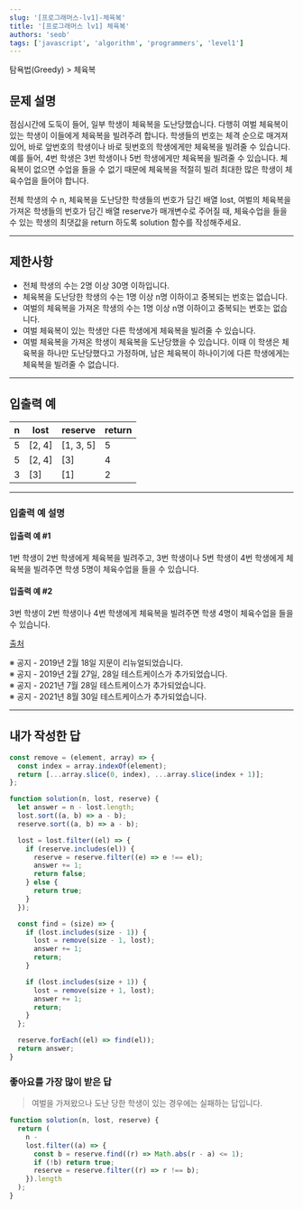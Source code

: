 ```yaml
---
slug: '[프로그래머스-lv1]-체육복'
title: '[프로그래머스 lv1] 체육복'
authors: 'seob'
tags: ['javascript', 'algorithm', 'programmers', 'level1']
---
```


탐욕법(Greedy) \> 체육복

## 문제 설명

점심시간에 도둑이 들어, 일부 학생이 체육복을 도난당했습니다. 다행히 여벌 체육복이 있는 학생이 이들에게 체육복을 빌려주려 합니다. 학생들의 번호는 체격 순으로 매겨져 있어, 바로 앞번호의 학생이나 바로 뒷번호의 학생에게만 체육복을 빌려줄 수 있습니다. 예를 들어, 4번 학생은 3번 학생이나 5번 학생에게만 체육복을 빌려줄 수 있습니다. 체육복이 없으면 수업을 들을 수 없기 때문에 체육복을 적절히 빌려 최대한 많은 학생이 체육수업을 들어야 합니다.

전체 학생의 수 n, 체육복을 도난당한 학생들의 번호가 담긴 배열 lost, 여벌의 체육복을 가져온 학생들의 번호가 담긴 배열 reserve가 매개변수로 주어질 때, 체육수업을 들을 수 있는 학생의 최댓값을 return 하도록 solution 함수를 작성해주세요.

<!--truncate-->

---

## 제한사항

- 전체 학생의 수는 2명 이상 30명 이하입니다.
- 체육복을 도난당한 학생의 수는 1명 이상 n명 이하이고 중복되는 번호는 없습니다.
- 여벌의 체육복을 가져온 학생의 수는 1명 이상 n명 이하이고 중복되는 번호는 없습니다.
- 여벌 체육복이 있는 학생만 다른 학생에게 체육복을 빌려줄 수 있습니다.
- 여벌 체육복을 가져온 학생이 체육복을 도난당했을 수 있습니다. 이때 이 학생은 체육복을 하나만 도난당했다고 가정하며, 남은 체육복이 하나이기에 다른 학생에게는 체육복을 빌려줄 수 없습니다.

---

## 입출력 예

| n   | lost   | reserve   | return |
| --- | ------ | --------- | ------ |
| 5   | [2, 4] | [1, 3, 5] | 5      |
| 5   | [2, 4] | [3]       | 4      |
| 3   | [3]    | [1]       | 2      |

---

### 입출력 예 설명

#### 입출력 예 #1

1번 학생이 2번 학생에게 체육복을 빌려주고, 3번 학생이나 5번 학생이 4번 학생에게 체육복을 빌려주면 학생 5명이 체육수업을 들을 수 있습니다.

#### 입출력 예 #2

3번 학생이 2번 학생이나 4번 학생에게 체육복을 빌려주면 학생 4명이 체육수업을 들을 수 있습니다.

[출처](https://hsin.hr/coci/archive/2009_2010/contest6_tasks.pdf)

※ 공지 - 2019년 2월 18일 지문이 리뉴얼되었습니다.<br />
※ 공지 - 2019년 2월 27일, 28일 테스트케이스가 추가되었습니다.<br />
※ 공지 - 2021년 7월 28일 테스트케이스가 추가되었습니다.<br />
※ 공지 - 2021년 8월 30일 테스트케이스가 추가되었습니다.<br />

---

## 내가 작성한 답

```js
const remove = (element, array) => {
  const index = array.indexOf(element);
  return [...array.slice(0, index), ...array.slice(index + 1)];
};

function solution(n, lost, reserve) {
  let answer = n - lost.length;
  lost.sort((a, b) => a - b);
  reserve.sort((a, b) => a - b);

  lost = lost.filter((el) => {
    if (reserve.includes(el)) {
      reserve = reserve.filter((e) => e !== el);
      answer += 1;
      return false;
    } else {
      return true;
    }
  });

  const find = (size) => {
    if (lost.includes(size - 1)) {
      lost = remove(size - 1, lost);
      answer += 1;
      return;
    }

    if (lost.includes(size + 1)) {
      lost = remove(size + 1, lost);
      answer += 1;
      return;
    }
  };

  reserve.forEach((el) => find(el));
  return answer;
}
```

### 좋아요를 가장 많이 받은 답

> 여벌을 가져왔으나 도난 당한 학생이 있는 경우에는 실패하는 답입니다.

```js
function solution(n, lost, reserve) {
  return (
    n -
    lost.filter((a) => {
      const b = reserve.find((r) => Math.abs(r - a) <= 1);
      if (!b) return true;
      reserve = reserve.filter((r) => r !== b);
    }).length
  );
}
```
